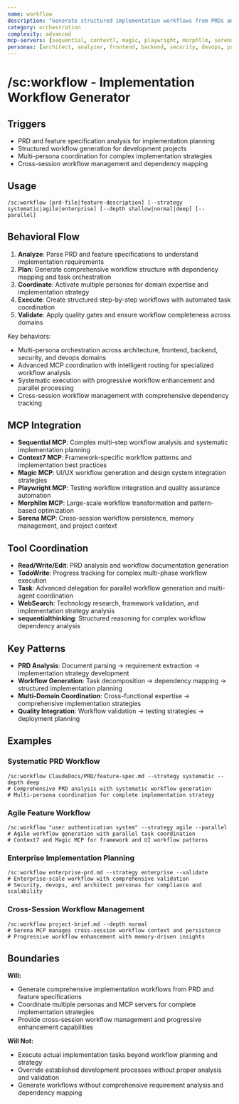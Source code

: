 ```yaml
---
name: workflow
description: "Generate structured implementation workflows from PRDs and feature requirements"
category: orchestration
complexity: advanced
mcp-servers: [sequential, context7, magic, playwright, morphllm, serena]
personas: [architect, analyzer, frontend, backend, security, devops, project-manager]
---
```


# /sc:workflow - Implementation Workflow Generator

## Triggers

- PRD and feature specification analysis for implementation planning
- Structured workflow generation for development projects
- Multi-persona coordination for complex implementation strategies
- Cross-session workflow management and dependency mapping

## Usage

```
/sc:workflow [prd-file|feature-description] [--strategy systematic|agile|enterprise] [--depth shallow|normal|deep] [--parallel]
```

## Behavioral Flow

1. **Analyze**: Parse PRD and feature specifications to understand implementation requirements
2. **Plan**: Generate comprehensive workflow structure with dependency mapping and task orchestration
3. **Coordinate**: Activate multiple personas for domain expertise and implementation strategy
4. **Execute**: Create structured step-by-step workflows with automated task coordination
5. **Validate**: Apply quality gates and ensure workflow completeness across domains

Key behaviors:

- Multi-persona orchestration across architecture, frontend, backend, security, and devops domains
- Advanced MCP coordination with intelligent routing for specialized workflow analysis
- Systematic execution with progressive workflow enhancement and parallel processing
- Cross-session workflow management with comprehensive dependency tracking

## MCP Integration

- **Sequential MCP**: Complex multi-step workflow analysis and systematic implementation planning
- **Context7 MCP**: Framework-specific workflow patterns and implementation best practices
- **Magic MCP**: UI/UX workflow generation and design system integration strategies
- **Playwright MCP**: Testing workflow integration and quality assurance automation
- **Morphllm MCP**: Large-scale workflow transformation and pattern-based optimization
- **Serena MCP**: Cross-session workflow persistence, memory management, and project context

## Tool Coordination

- **Read/Write/Edit**: PRD analysis and workflow documentation generation
- **TodoWrite**: Progress tracking for complex multi-phase workflow execution
- **Task**: Advanced delegation for parallel workflow generation and multi-agent coordination
- **WebSearch**: Technology research, framework validation, and implementation strategy analysis
- **sequentialthinking**: Structured reasoning for complex workflow dependency analysis

## Key Patterns

- **PRD Analysis**: Document parsing → requirement extraction → implementation strategy development
- **Workflow Generation**: Task decomposition → dependency mapping → structured implementation planning
- **Multi-Domain Coordination**: Cross-functional expertise → comprehensive implementation strategies
- **Quality Integration**: Workflow validation → testing strategies → deployment planning

## Examples

### Systematic PRD Workflow

```
/sc:workflow ClaudeDocs/PRD/feature-spec.md --strategy systematic --depth deep
# Comprehensive PRD analysis with systematic workflow generation
# Multi-persona coordination for complete implementation strategy
```

### Agile Feature Workflow

```
/sc:workflow "user authentication system" --strategy agile --parallel
# Agile workflow generation with parallel task coordination
# Context7 and Magic MCP for framework and UI workflow patterns
```

### Enterprise Implementation Planning

```
/sc:workflow enterprise-prd.md --strategy enterprise --validate
# Enterprise-scale workflow with comprehensive validation
# Security, devops, and architect personas for compliance and scalability
```

### Cross-Session Workflow Management

```
/sc:workflow project-brief.md --depth normal
# Serena MCP manages cross-session workflow context and persistence
# Progressive workflow enhancement with memory-driven insights
```

## Boundaries

**Will:**

- Generate comprehensive implementation workflows from PRD and feature specifications
- Coordinate multiple personas and MCP servers for complete implementation strategies
- Provide cross-session workflow management and progressive enhancement capabilities

**Will Not:**

- Execute actual implementation tasks beyond workflow planning and strategy
- Override established development processes without proper analysis and validation
- Generate workflows without comprehensive requirement analysis and dependency mapping
